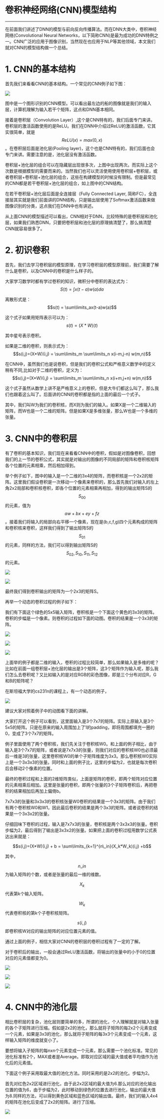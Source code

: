 # 卷积神经网络\(CNN\)模型结构

---

在前面我们讲述了DNN的模型与前向反向传播算法。而在DNN大类中，卷积神经网络\(Convolutional Neural Networks，以下简称CNN\)是最为成功的DNN特例之一。CNN广泛的应用于图像识别，当然现在也应用于NLP等其他领域，本文我们就对CNN的模型结构做一个总结。

# 1. CNN的基本结构

首先我们来看看CNN的基本结构。一个常见的CNN例子如下图：

![](http://images2015.cnblogs.com/blog/1042406/201703/1042406-20170301104438813-230726230.png)

图中是一个图形识别的CNN模型。可以看出最左边的船的图像就是我们的输入层，计算机理解为输入若干个矩阵，这点和DNN基本相同。

接着是卷积层（Convolution Layer）,这个是CNN特有的，我们后面专门来讲。卷积层的激活函数使用的是ReLU。我们在DNN中介绍过ReLU的激活函数，它其实很简单，就是$$ReLU(x) = max(0,x)$$。在卷积层后面是池化层\(Pooling layer\)，这个也是CNN特有的，我们后面也会专门来讲。需要注意的是，池化层没有激活函数。

卷积层+池化层的组合可以在隐藏层出现很多次，上图中出现两次。而实际上这个次数是根据模型的需要而来的。当然我们也可以灵活使用使用卷积层+卷积层，或者卷积层+卷积层+池化层的组合，这些在构建模型的时候没有限制。但是最常见的CNN都是若干卷积层+池化层的组合，如上图中的CNN结构。

在若干卷积层+池化层后面是全连接层（Fully Connected Layer, 简称FC），全连接层其实就是我们前面讲的DNN结构，只是输出层使用了Softmax激活函数来做图像识别的分类，这点我们在DNN中也有讲述。

从上面CNN的模型描述可以看出，CNN相对于DNN，比较特殊的是卷积层和池化层，如果我们熟悉DNN，只要把卷积层和池化层的原理搞清楚了，那么搞清楚CNN就容易很多了。

# 2. 初识卷积

首先，我们去学习卷积层的模型原理，在学习卷积层的模型原理前，我们需要了解什么是卷积，以及CNN中的卷积是什么样子的。

大家学习数学时都有学过卷积的知识，微积分中卷积的表达式为：$$S(t) = \int x(t-a)w(a) da$$

离散形式是：$$s(t) = \sum\limits_ax(t-a)w(a)$$

这个式子如果用矩阵表示可以为：$$s(t)=(X*W)(t)$$

其中星号表示卷积。

如果是二维的卷积，则表示式为：$$s(i,j)=(X*W)(i,j) = \sum\limits_m \sum\limits_n x(i-m,j-n) w(m,n)$$

在CNN中，虽然我们也是说卷积，但是我们的卷积公式和严格意义数学中的定义稍有不同,比如对于二维的卷积，定义为：$$s(i,j)=(X*W)(i,j) = \sum\limits_m \sum\limits_n x(i+m,j+n) w(m,n)$$

这个式子虽然从数学上讲不是严格意义上的卷积，但是大牛们都这么叫了，那么我们也跟着这么叫了。后面讲的CNN的卷积都是指的上面的最后一个式子。

其中，我们叫W为我们的卷积核，而X则为我们的输入。如果X是一个二维输入的矩阵，而W也是一个二维的矩阵。但是如果X是多维张量，那么W也是一个多维的张量。

# 3. CNN中的卷积层

有了卷积的基本知识，我们现在来看看CNN中的卷积，假如是对图像卷积，回想我们的上一节的卷积公式，其实就是对输出的图像的不同局部的矩阵和卷积核矩阵各个位置的元素相乘，然后相加得到。

举个例子如下，图中的输入是一个二维的3x4的矩阵，而卷积核是一个2x2的矩阵。这里我们假设卷积是一次移动一个像素来卷积的，那么首先我们对输入的左上角2x2局部和卷积核卷积，即各个位置的元素相乘再相加，得到的输出矩阵S的$$S_{00}$$的元素，值为$$aw+bx+ey+fz$$。接着我们将输入的局部向右平移一个像素，现在是\(b,c,f,g\)四个元素构成的矩阵和卷积核来卷积，这样我们得到了输出矩阵S的$$S_{01}$$的元素，同样的方法，我们可以得到输出矩阵S的$$S_{02}, S_{10}, S_{11}, S_{12}$$的元素。

![](http://images2015.cnblogs.com/blog/1042406/201703/1042406-20170301113126032-1940584843.png)

![](/assets/gif5.gif)

最终我们得到卷积输出的矩阵为一个2x3的矩阵S。

再举一个动态的卷积过程的例子如下：

我们有下面这个绿色的5x5输入矩阵，卷积核是一个下面这个黄色的3x3的矩阵。卷积的步幅是一个像素。则卷积的过程如下面的动图。卷积的结果是一个3x3的矩阵。

![](http://images2015.cnblogs.com/blog/1042406/201703/1042406-20170301113742876-1293419888.png)

![](http://images2015.cnblogs.com/blog/1042406/201703/1042406-20170301113754391-355407175.png)

![](http://images2015.cnblogs.com/blog/1042406/201703/1042406-20170301113808532-2109486090.gif)

上面举的例子都是二维的输入，卷积的过程比较简单，那么如果输入是多维的呢？比如在前面一组卷积层+池化层的输出是3个矩阵，这3个矩阵作为输入呢，那么我们怎么去卷积呢？又比如输入的是对应RGB的彩色图像，即是三个分布对应R，G和B的矩阵呢？

在斯坦福大学的cs231n的课程上，有一个动态的例子，

![](/assets/gif5.gif)

建议大家对照着例子中的动图看下面的讲解。

大家打开这个例子可以看到，这里面输入是3个7x7的矩阵。实际上原输入是3个5x5的矩阵。只是在原来的输入周围加上了1的padding，即将周围都填充一圈的0，变成了3个7x7的矩阵。

例子里面使用了两个卷积核，我们先关注于卷积核W0。和上面的例子相比，由于输入是3个7x7的矩阵，或者说是7x7x3的张量，则我们对应的卷积核W0也必须最后一维是3的张量，这里卷积核W0的单个子矩阵维度为3x3。那么卷积核W0实际上是一个3x3x3的张量。同时和上面的例子比，这里的步幅为2，也就是每次卷积后会移动2个像素的位置。

最终的卷积过程和上面的2维矩阵类似，上面是矩阵的卷积，即两个矩阵对应位置的元素相乘后相加。这里是张量的卷积，即两个张量的3个子矩阵卷积后，再把卷积的结果相加后再加上偏倚b。

7x7x3的张量和3x3x3的卷积核张量W0卷积的结果是一个3x3的矩阵。由于我们有两个卷积核W0和W1，因此最后卷积的结果是两个3x3的矩阵。或者说卷积的结果是一个3x3x2的张量。

仔细回味下卷积的过程，输入是7x7x3的张量，卷积核是两个3x3x3的张量。卷积步幅为2，最后得到了输出是3x3x2的张量。如果把上面的卷积过程用数学公式表达出来就是：

$$s(i,j)=(X*W)(i,j) + b = \sum\limits_{k=1}^{n\_in}(X_k*W_k)(i,j) +b$$

其中，

$$n\_in$$为输入矩阵的个数，或者是张量的最后一维的维数。

$$X_k$$代表第k个输入矩阵。

$$W_k$$代表卷积核的第k个子卷积核矩阵。

$$s(i,j)$$即卷积核W对应的输出矩阵的对应位置元素的值。

通过上面的例子，相信大家对CNN的卷积层的卷积过程有了一定的了解。

对于卷积后的输出，一般会通过ReLU激活函数，将输出的张量中的小于0的位置对应的元素值都变为0。

![](/assets/cnnconv1.png)

![](/assets/cnnconv2.png)

![](/assets/cnnconv3.png)

# 4. CNN中的池化层

相比卷积层的复杂，池化层则要简单的多，所谓的池化，个人理解就是对输入张量的各个子矩阵进行压缩。假如是2x2的池化，那么就将子矩阵的每2x2个元素变成一个元素，如果是3x3的池化，那么就将子矩阵的每3x3个元素变成一个元素，这样输入矩阵的维度就变小了。

要想将输入子矩阵的每nxn个元素变成一个元素，那么需要一个池化标准。常见的池化标准有2个，MAX或者是Average。即取对应区域的最大值或者平均值作为池化后的元素值。

下面这个例子采用取最大值的池化方法。同时采用的是2x2的池化。步幅为2。

首先对红色2x2区域进行池化，由于此2x2区域的最大值为6.那么对应的池化输出位置的值为6，由于步幅为2，此时移动到绿色的位置去进行池化，输出的最大值为8.同样的方法，可以得到黄色区域和蓝色区域的输出值。最终，我们的输入4x4的矩阵在池化后变成了2x2的矩阵。进行了压缩。

![](http://images2015.cnblogs.com/blog/1042406/201703/1042406-20170301142333032-627233416.png)

